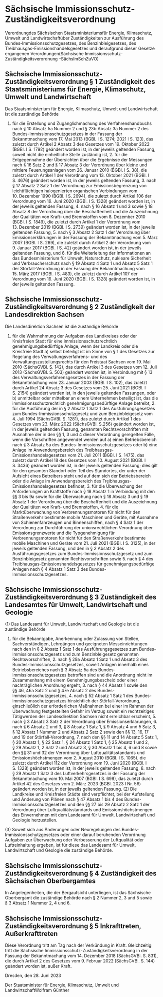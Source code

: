 # Sächsische Immissionsschutz-Zuständigkeitsverordnung

Verordnungdes Sächsischen Staatsministeriumsfür Energie, Klimaschutz, Umwelt und Landwirtschaftüber Zuständigkeiten zur Ausführung des Bundes-Immissionsschutzgesetzes, des Benzinbleigesetzes, des Treibhausgas-Emissionshandelsgesetzes und deraufgrund dieser Gesetze ergangenen Verordnungen(Sächsische Immissionsschutz-Zuständigkeitsverordnung –SächsImSchZuVO)

## Sächsische Immissionsschutz-Zuständigkeitsverordnung § 1 Zuständigkeit des Staatsministeriums für Energie, Klimaschutz, Umwelt und Landwirtschaft

Das Staatsministerium für Energie, Klimaschutz, Umwelt und Landwirtschaft ist die zuständige Behörde

1. für die Erstellung und Zugänglichmachung des Verfahrenshandbuchs nach § 10 Absatz 5a Nummer 2 und § 23b Absatz 3a Nummer 2 des Bundes-Immissionsschutzgesetzes in der Fassung der Bekanntmachung vom 17. Mai 2013 (BGBl. I S. 1274; 2021 I S. 123), das zuletzt durch Artikel 2 Absatz 3 des Gesetzes vom 19. Oktober 2022 (BGBl. I S. 1792) geändert worden ist, in der jeweils geltenden Fassung, soweit nicht die einheitliche Stelle zuständig ist, 2. für die Entgegennahme der Übersichten über die Ergebnisse der Messungen nach § 16 Satz 2 und § 17 Absatz 3 der Verordnung über kleine und mittlere Feuerungsanlagen vom 26. Januar 2010 (BGBl. I S. 38), die zuletzt durch Artikel 1 der Verordnung vom 13. Oktober 2021 (BGBl. I S. 4676) geändert worden ist, in der jeweils geltenden Fassung, 3. nach § 17 Absatz 2 Satz 1 der Verordnung zur Emissionsbegrenzung von leichtflüchtigen halogenierten organischen Verbindungen vom 10. Dezember 1990 (BGBl. I S. 2694), die zuletzt durch Artikel 106 der Verordnung vom 19. Juni 2020 (BGBl. I S. 1328) geändert worden ist, in der jeweils geltenden Fassung, 4. nach § 16 Absatz 1 und 3 sowie § 18 Absatz 8 der Verordnung über die Beschaffenheit und die Auszeichnung der Qualitäten von Kraft- und Brennstoffen vom 8. Dezember 2010 (BGBl. I S. 1849), die zuletzt durch Artikel 1 der Verordnung vom 13. Dezember 2019 (BGBl. I S. 2739) geändert worden ist, in der jeweils geltenden Fassung, 5. nach § 3 Absatz 2 Satz 1 der Verordnung über Emissionserklärungen in der Fassung der Bekanntmachung vom 5. März 2007 (BGBl. I S. 289), die zuletzt durch Artikel 2 der Verordnung vom 9. Januar 2017 (BGBl. I S. 42) geändert worden ist, in der jeweils geltenden Fassung, und 6. für die Weiterleitung der Informationen an das Bundesministerium für Umwelt, Naturschutz, nukleare Sicherheit und Verbraucherschutz nach § 19 Absatz 4 Satz 1 und Absatz 5 Satz 1 der Störfall-Verordnung in der Fassung der Bekanntmachung vom 15. März 2017 (BGBl. I S. 483), die zuletzt durch Artikel 107 der Verordnung vom 19. Juni 2020 (BGBl. I S. 1328) geändert worden ist, in der jeweils geltenden Fassung. 
## Sächsische Immissionsschutz-Zuständigkeitsverordnung § 2 Zuständigkeit der Landesdirektion Sachsen

Die Landesdirektion Sachsen ist die zuständige Behörde

1. für die Wahrnehmung der Aufgaben des Landkreises oder der Kreisfreien Stadt für eine immissionsschutzrechtlich genehmigungsbedürftige Anlage, wenn der Landkreis oder die Kreisfreie Stadt a) selbst beteiligt ist im Sinne von § 1 des Gesetzes zur Regelung des Verwaltungsverfahrens- und des Verwaltungszustellungsrechts für den Freistaat Sachsen vom 19. Mai 2010 (SächsGVBl. S. 142), das durch Artikel 3 des Gesetzes vom 12. Juli 2013 (SächsGVBl. S. 503) geändert worden ist, in Verbindung mit § 13 des Verwaltungsverfahrensgesetzes in der Fassung der Bekanntmachung vom 23. Januar 2003 (BGBl. I S. 102), das zuletzt durch Artikel 24 Absatz 3 des Gesetzes vom 25. Juni 2021 (BGBl. I S. 2154) geändert worden ist, in den jeweils geltenden Fassungen, oder b) unmittelbar oder mittelbar an einem Unternehmen beteiligt ist, das die immissionsschutzrechtlich genehmigungsbedürftige Anlage betreibt, 2. für die Ausführung der in § 2 Absatz 1 Satz 1 des Ausführungsgesetzes zum Bundes-Immissionsschutzgesetz und zum Benzinbleigesetz vom 4. Juli 1994 (SächsGVBl. S. 1281), das zuletzt durch Artikel 1 des Gesetzes vom 23. März 2022 (SächsGVBl. S.256) geändert worden ist, in der jeweils geltenden Fassung, genannten Rechtsvorschriften mit Ausnahme der in den §§ 1, 3 und 4 dieser Verordnung geregelten Fälle, wenn die Vorschriften angewendet werden auf a) einen Betriebsbereich nach § 3 Absatz 5a des Bundes-Immissionsschutzgesetzes oder b) eine Anlage im Anwendungsbereich des Treibhausgas-Emissionshandelsgesetzes vom 21. Juli 2011 (BGBl. I S. 1475), das zuletzt durch Artikel 18 des Gesetzes vom 10. August 2021 (BGBl. I S. 3436) geändert worden ist, in der jeweils geltenden Fassung; dies gilt für den gesamten Standort oder Teil des Standortes, der unter der Aufsicht eines Betreibers steht und auf dem sich der Betriebsbereich oder die Anlage im Anwendungsbereich des Treibhausgas-Emissionshandelsgesetzes befindet, 3. für die Überwachung der Anforderungen an Kraftstoffe nach § 18 Absatz 1 in Verbindung mit den §§ 3 bis 9a sowie für die Überwachung nach § 18 Absatz 3 und § 19 Absatz 1 der Verordnung über die Beschaffenheit und die Auszeichnung der Qualitäten von Kraft- und Brennstoffen, 4. für die Marktüberwachung von Verbrennungsmotoren für nicht für den Straßenverkehr bestimmte mobile Maschinen und Geräte, mit Ausnahme von Schienenfahrzeugen und Binnenschiffen, nach § 4 Satz 1 der Verordnung zur Durchführung der unionsrechtlichen Verordnung über Emissionsgrenzwerte und die Typgenehmigung für Verbrennungsmotoren für nicht für den Straßenverkehr bestimmte mobile Maschinen und Geräte vom 21. Juli 2021 (BGBl. I S. 3125), in der jeweils geltenden Fassung, und den in § 2 Absatz 2 des Ausführungsgesetzes zum Bundes-Immissionsschutzgesetz und zum Benzinbleigesetz genannten Rechtsvorschriften sowie 5. nach § 4 des Treibhausgas-Emissionshandelsgesetzes für genehmigungsbedürftige Anlagen nach § 4 Absatz 1 Satz 3 des Bundes-Immissionsschutzgesetzes. 
## Sächsische Immissionsschutz-Zuständigkeitsverordnung § 3 Zuständigkeit des Landesamtes für Umwelt, Landwirtschaft und Geologie

(1) Das Landesamt für Umwelt, Landwirtschaft und Geologie ist die zuständige Behörde

1. für die Bekanntgabe, Anerkennung oder Zulassung von Stellen, Sachverständigen, Lehrgängen und geeigneten Messeinrichtungen nach den in § 2 Absatz 1 Satz 1 des Ausführungsgesetzes zum Bundes-Immissionsschutzgesetz und zum Benzinbleigesetz genannten Rechtsvorschriften, 2. nach § 29a Absatz 1 Satz 1 und Absatz 3 des Bundes-Immissionsschutzgesetzes, soweit Anlagen innerhalb eines Betriebsbereiches nach § 3 Absatz 5a des Bundes-Immissionsschutzgesetzes betroffen sind und die Anordnung nicht im Zusammenhang mit einem Genehmigungsbescheid oder einer nachträglichen Anordnung ergeht, 3. nach § 44 Absatz 1 sowie den §§ 46, 46a Satz 2 und § 47e Absatz 2 des Bundes-Immissionsschutzgesetzes, 4. nach § 52 Absatz 1 Satz 1 des Bundes-Immissionsschutzgesetzes hinsichtlich der Störfall-Verordnung, einschließlich der erforderlichen Maßnahmen bei einer im Rahmen der Überwachung festgestellten Gefahr im Verzug soweit ein rechtzeitiges Tätigwerden der Landesdirektion Sachsen nicht erreichbar erscheint, 5. nach § 3 Absatz 3 Satz 2 der Verordnung über Emissionserklärungen, 6. nach § 6 Absatz 2 und 3, § 8 Absatz 1 Satz 1, § 9 Absatz 4 und 5 Satz 3, § 12 Absatz 1 Nummer 2 und Absatz 2 Satz 2 sowie den §§ 13, 16, 17 und 19 der Störfall-Verordnung, 7. nach den §§ 11 und 14 Absatz 5 Satz 1, § 20 Absatz 1, § 22 Satz 1, § 24 Absatz 1 Satz 1, § 25 Absatz 1 und 2, § 29 Absatz 1, 2 Satz 2 und Absatz 3, § 30 Absatz 1 bis 4, 6 und 8 sowie den §§ 31 und 32 der Verordnung über Luftqualitätsstandards und Emissionshöchstmengen vom 2. August 2010 (BGBl. I S. 1065), die zuletzt durch Artikel 112 der Verordnung vom 19. Juni 2020 (BGBl. I S. 1328) geändert worden ist, in der jeweils geltenden Fassung, 8. nach § 29 Absatz 1 Satz 3 des Luftverkehrsgesetzes in der Fassung der Bekanntmachung vom 10. Mai 2007 (BGBl. I S. 698), das zuletzt durch Artikel 42 des Gesetzes vom 2. März 2023 (BGBl. 2023 I Nr. 56) geändert worden ist, in der jeweils geltenden Fassung. (2) Die Landkreise und Kreisfreien Städte sind verpflichtet, bei der Aufstellung und Änderung von Plänen nach § 47 Absatz 1 bis 4 des Bundes-Immissionsschutzgesetzes und den §§ 27 bis 29 Absatz 2 Satz 1 der Verordnung über Luftqualitätsstandards und Emissionshöchstmengen das Einvernehmen mit dem Landesamt für Umwelt, Landwirtschaft und Geologie herzustellen.

(3) Soweit sich aus Änderungen oder Neuregelungen des Bundes-Immissionsschutzgesetzes oder einer darauf beruhenden Verordnung Aufgaben zur Überwachung oder Verbesserung der Luftqualität oder Luftreinhaltung ergeben, ist für diese das Landesamt für Umwelt, Landwirtschaft und Geologie die zuständige Behörde.


## Sächsische Immissionsschutz-Zuständigkeitsverordnung § 4 Zuständigkeit des Sächsischen Oberbergamtes

In Angelegenheiten, die der Bergaufsicht unterliegen, ist das Sächsische Oberbergamt die zuständige Behörde nach § 2 Nummer 2, 3 und 5 sowie § 3 Absatz 1 Nummer 2, 4 und 6.


## Sächsische Immissionsschutz-Zuständigkeitsverordnung § 5 Inkrafttreten, Außerkrafttreten

Diese Verordnung tritt am Tag nach der Verkündung in Kraft. Gleichzeitig tritt die Sächsische Immissionsschutz-Zuständigkeitsverordnung in der Fassung der Bekanntmachung vom 14. Dezember 2018 (SächsGVBl. S. 831), die durch Artikel 2 des Gesetzes vom 9. Februar 2022 (SächsGVBl. S. 144) geändert worden ist, außer Kraft.

Dresden, den 28. Juni 2023

Der Staatsminister für Energie, Klimaschutz, Umwelt und LandwirtschaftWolfram Günther

